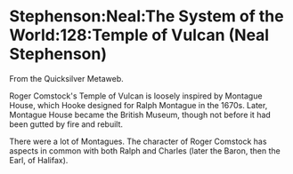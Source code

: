 
# Stephenson:Neal:The System of the World:128:Temple of Vulcan (Neal Stephenson)

From the Quicksilver Metaweb.

Roger Comstock's Temple of Vulcan is loosely inspired by Montague House, which Hooke designed for Ralph Montague in the 1670s. Later, Montague House became the British Museum, though not before it had been gutted by fire and rebuilt.

There were a lot of Montagues. The character of Roger Comstock has aspects in common with both Ralph and Charles (later the Baron, then the Earl, of Halifax).
